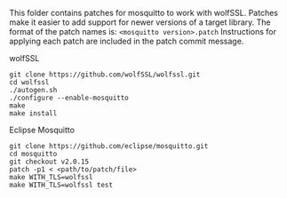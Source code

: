 This folder contains patches for mosquitto to work with wolfSSL. Patches make it easier to add support for newer versions of a target library. The format of the patch names is: `<mosquitto version>.patch` Instructions for applying each patch are included in the patch commit message.

wolfSSL

```
git clone https://github.com/wolfSSL/wolfssl.git
cd wolfssl
./autogen.sh
./configure --enable-mosquitto
make
make install
```

Eclipse Mosquitto

```
git clone https://github.com/eclipse/mosquitto.git
cd mosquitto
git checkout v2.0.15
patch -p1 < <path/to/patch/file>
make WITH_TLS=wolfssl
make WITH_TLS=wolfssl test
```
